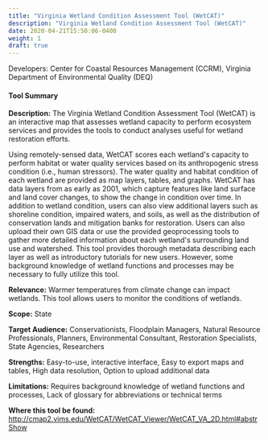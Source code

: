 ```yaml
---
title: "Virginia Wetland Condition Assessment Tool (WetCAT)"
description: "Virginia Wetland Condition Assessment Tool (WetCAT)"
date: 2020-04-21T15:50:06-0400
weight: 1
draft: true
---
```

Developers: Center for Coastal Resources Management (CCRM), Virginia Department of Environmental Quality (DEQ)

#### Tool Summary
**Description:** The Virginia Wetland Condition Assessment Tool (WetCAT) is an interactive map that assesses wetland capacity to perform ecosystem services and provides the tools to conduct analyses useful for wetland restoration efforts. 

Using remotely-sensed data, WetCAT scores each wetland's capacity to perform habitat or water quality services based on its anthropogenic stress condition (i.e., human stressors). The water quality and habitat condition of each wetland are provided as map layers, tables, and graphs. WetCAT has data layers from as early as 2001, which capture features like land surface and land cover changes, to show the change in condition over time. In addition to wetland condition, users can also view additional layers such as shoreline condition, impaired waters, and soils, as well as the distribution of conservation lands and mitigation banks for restoration. Users can also upload their own GIS data or use the provided geoprocessing tools to gather more detailed information about each wetland's surrounding land use and watershed. This tool provides thorough metadata describing each layer as well as introductory tutorials for new users. However, some background knowledge of wetland functions and processes may be necessary to fully utilize this tool.

**Relevance:** Warmer temperatures from climate change can impact wetlands. This tool allows users to monitor the conditions of wetlands.

**Scope:** State

**Target Audience:** Conservationists, Floodplain Managers, Natural Resource Professionals, Planners, Environmental Consultant, Restoration Specialists, State Agencies, Researchers

**Strengths:** Easy-to-use, interactive interface, Easy to export maps and tables, High data resolution, Option to upload additional data

**Limitations:** Requires background knowledge of wetland functions and processes, Lack of glossary for abbreviations or technical terms

**Where this tool be found:** http://cmap2.vims.edu/WetCAT/WetCAT_Viewer/WetCAT_VA_2D.html#abstrShow
